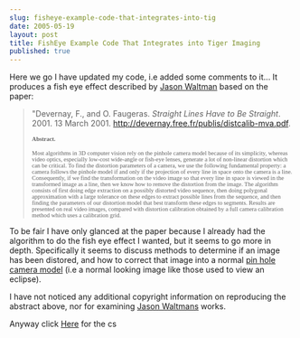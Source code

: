 ```yaml
---
slug: fisheye-example-code-that-integrates-into-tig
date: 2005-05-19
layout: post
title: FishEye Example Code That Integrates into Tiger Imaging
published: true
---
```

Here we go I have updated my code, i.e added some comments to it... It produces a fish eye effect described by <a href="http://www.jasonwaltman.com/thesis/filter-fisheye.html">Jason Waltman</a> based on the paper:<blockquote>
<p>"Devernay, F., and O. Faugeras. <em>Straight Lines Have to Be Straight</em>. 2001. 13 March 2001. <a href="http://devernay.free.fr/publis/distcalib-mva.pdf">http://devernay.free.fr/publis/distcalib-mva.pdf</a>.</p>
<p align="left"><strong><span style="FONT-SIZE: 0.75em; FONT-FAMILY: Times New Roman;">Abstract.</span></strong></p>
<p align="left"><span style="FONT-SIZE: 0.75em; FONT-FAMILY: Times New Roman;">Most algorithms in 3D computer vision rely on the pinhole camera model because of its simplicity, whereas video optics, especially low-cost wide-angle or fish-eye lenses, generate a lot of non-linear distortion which can be critical. To find the distortion parameters of a camera, we use the following fundamental property: a camera follows the pinhole model if and only if the projection of every line in space onto the camera is a line. Consequently, if we find the transformation on the video image so that every line in space is viewed in the transformed image as a line, then we know how to remove the distortion from the image. The algorithm consists of first doing edge extraction on a possibly distorted video sequence, then doing polygonal approximation with a large tolerance on these edges to extract possible lines from the sequence, and then finding the parameters of our distortion model that best transform these edges to segments. Results are presented on real video images, compared with distortion calibration obtained by a full camera calibration method which uses a calibration grid.</span></p>
</blockquote>To be fair I have only glanced at the paper because I already had the algorithm to do the fish eye effect I wanted, but it seems to go more in depth.  Specifically it seems to discuss methods to determine if an image has been distored, and how to correct that image into a normal <a href="http://en.wikipedia.org/wiki/Pinhole_camera">pin hole camera model</a>  (i.e a normal looking image like those used to view an eclipse).<p />I have not noticed any additional copyright information on reproducing the abstract above, nor for examining <a href="http://www.jasonwaltman.com/">Jason Waltmans</a> works.<p />Anyway click <a href="http://www.kinlan.co.uk/source_samples/FishEye.cs">Here</a> for the cs<p /><br /><div class="blogger-post-footer"><img class="posterous_download_image" src="https://blogger.googleusercontent.com/tracker/8109338-111652843640252776?l=www.kinlan.co.uk%2Findex.html" height="1" alt="" width="1" /></div>


